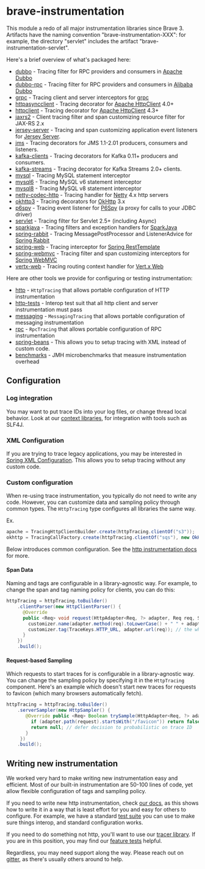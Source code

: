 # brave-instrumentation
This module a redo of all major instrumentation libraries since Brave 3.
Artifacts have the naming convention "brave-instrumentation-XXX": for
example, the directory "servlet" includes the artifact "brave-instrumentation-servlet".

Here's a brief overview of what's packaged here:

* [dubbo](dubbo/README.md) - Tracing filter for RPC providers and consumers in [Apache Dubbo](http://dubbo.apache.org/en-us/)
* [dubbo-rpc](dubbo-rpc/README.md) - Tracing filter for RPC providers and consumers in [Alibaba Dubbo](http://dubbo.io/books/dubbo-user-book-en/)
* [grpc](grpc/README.md) - Tracing client and server interceptors for [grpc](github.com/grpc/grpc-java)
* [httpasyncclient](httpasyncclient/README.md) - Tracing decorator for [Apache HttpClient](https://hc.apache.org/httpcomponents-asyncclient-dev/) 4.0+
* [httpclient](httpclient/README.md) - Tracing decorator for [Apache HttpClient](http://hc.apache.org/httpcomponents-client-4.4.x/index.html) 4.3+
* [jaxrs2](jaxrs2/README.md) - Client tracing filter and span customizing resource filter for JAX-RS 2.x
* [jersey-server](jersey-server/README.md) - Tracing and span customizing application event listeners for [Jersey Server](https://jersey.github.io/documentation/latest/monitoring_tracing.html#d0e16007).
* [jms](jms/README.md) - Tracing decorators for JMS 1.1-2.01 producers, consumers and listeners.
* [kafka-clients](kafka-clients/README.md) - Tracing decorators for Kafka 0.11+ producers and consumers.
* [kafka-streams](kafka-streams/README.md) - Tracing decorator for Kafka Streams 2.0+ clients.
* [mysql](mysql/README.md) - Tracing MySQL statement interceptor
* [mysql6](mysql6/README.md) - Tracing MySQL v6 statement interceptor
* [mysql8](mysql8/README.md) - Tracing MySQL v8 statement interceptor
* [netty-codec-http](netty-codec-http/README.md) - Tracing handler for [Netty](http://netty.io/) 4.x http servers
* [okhttp3](okhttp3/README.md) - Tracing decorators for [OkHttp](https://github.com/square/okhttp) 3.x
* [p6spy](p6spy/README.md) - Tracing event listener for [P6Spy](https://github.com/p6spy/p6spy) (a proxy for calls to your JDBC driver)
* [servlet](servlet/README.md) - Tracing filter for Servlet 2.5+ (including Async)
* [sparkjava](sparkjava/README.md) - Tracing filters and exception handlers for [SparkJava](http://sparkjava.com/)
* [spring-rabbit](spring-rabbit/README.md) - Tracing MessagePostProcessor and ListenerAdvice for [Spring Rabbit](https://spring.io/guides/gs/messaging-rabbitmq/)
* [spring-web](spring-web/README.md) - Tracing interceptor for [Spring RestTemplate](https://spring.io/guides/gs/consuming-rest/)
* [spring-webmvc](spring-webmvc/README.md) - Tracing filter and span customizing interceptors for [Spring WebMVC](https://docs.spring.io/spring/docs/current/spring-framework-reference/html/mvc.html)
* [vertx-web](vertx-web/README.md) - Tracing routing context handler for [Vert.x Web](http://vertx.io/docs/vertx-web/js/)

Here are other tools we provide for configuring or testing instrumentation:
* [http](http/README.md) - `HttpTracing` that allows portable configuration of HTTP instrumentation
* [http-tests](http-tests/README.md) - Interop test suit that all http client and server instrumentation must pass
* [messaging](messaging/README.md) - `MessagingTracing` that allows portable configuration of messaging instrumentation
* [rpc](rpc/README.md) - `RpcTracing` that allows portable configuration of RPC instrumentation
* [spring-beans](../spring-beans/README.md) - This allows you to setup tracing with XML instead of custom code.
* [benchmarks](benchmarks/README.md) - JMH microbenchmarks that measure instrumentation overhead

## Configuration

### Log integration
You may want to put trace IDs into your log files, or change thread local
behavior. Look at our [context libraries](../context/), for integration with
tools such as SLF4J.

### XML Configuration
If you are trying to trace legacy applications, you may be interested in
[Spring XML Configuration](../brave-spring-beans/README.md). This allows you to setup
tracing without any custom code.

### Custom configuration
When re-using trace instrumentation, you typically do not need to write
any code. However, you can customize data and sampling policy through
common types. The `HttpTracing` type configures all libraries the same way.

Ex.
```java
apache = TracingHttpClientBuilder.create(httpTracing.clientOf("s3"));
okhttp = TracingCallFactory.create(httpTracing.clientOf("sqs"), new OkHttpClient());
```

Below introduces common configuration. See the [http instrumentation docs](http/README.md)
for more.

#### Span Data
Naming and tags are configurable in a library-agnostic way. For example,
to change the span and tag naming policy for clients, you can do this:

```java
httpTracing = httpTracing.toBuilder()
    .clientParser(new HttpClientParser() {
      @Override
      public <Req> void request(HttpAdapter<Req, ?> adapter, Req req, SpanCustomizer customizer) {
        customizer.name(adapter.method(req).toLowerCase() + " " + adapter.path(req));
        customizer.tag(TraceKeys.HTTP_URL, adapter.url(req)); // the whole url, not just the path
      }
    })
    .build();
```

#### Request-based Sampling
Which requests to start traces for is configurable in a library-agnostic
way. You can change the sampling policy by specifying it in the `HttpTracing`
component. Here's an example which doesn't start new traces for requests
to favicon (which many browsers automatically fetch).

```java
httpTracing = httpTracing.toBuilder()
    .serverSampler(new HttpSampler() {
       @Override public <Req> Boolean trySample(HttpAdapter<Req, ?> adapter, Req request) {
         if (adapter.path(request).startsWith("/favicon")) return false;
         return null; // defer decision to probabilistic on trace ID
       }
     })
    .build();
```

## Writing new instrumentation
We worked very hard to make writing new instrumentation easy and efficient.
Most of our built-in instrumentation are 50-100 lines of code, yet allow
flexible configuration of tags and sampling policy.

If you need to write new http instrumentation, check [our docs](http/README.md),
as this shows how to write it in a way that is least effort for you and
easy for others to configure. For example, we have a standard [test suite](http-tests)
you can use to make sure things interop, and standard configuration works.

If you need to do something not http, you'll want to use our [tracer library](../brave/README.md).
If you are in this position, you may find our [feature tests](../brave/src/test/java/brave/features)
helpful.

Regardless, you may need support along the way. Please reach out on [gitter](https://gitter.im/openzipkin/zipkin),
as there's usually others around to help.
